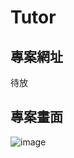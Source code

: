 # Tutor

## 專案網址
待放

## 專案畫面

![image](https://github.com/alan890729/C4-final-capstone-tutor-deploy/blob/main/public/images/screenshot.png)

